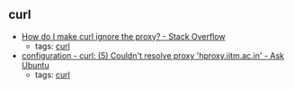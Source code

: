 curl 
---
* [How do I make curl ignore the proxy? - Stack Overflow](https://stackoverflow.com/questions/800805/how-do-i-make-curl-ignore-the-proxy)
    * tags: [curl](../tags/curl.md)
* [configuration - curl: (5) Couldn't resolve proxy 'hproxy.iitm.ac.in' - Ask Ubuntu](https://askubuntu.com/questions/347384/curl-5-couldnt-resolve-proxy-hproxy-iitm-ac-in)
    * tags: [curl](../tags/curl.md)
